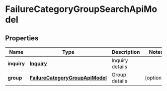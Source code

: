 
# FailureCategoryGroupSearchApiModel

## Properties
| Name | Type | Description | Notes |
| ------------ | ------------- | ------------- | ------------- |
| **inquiry** | [**Inquiry**](Inquiry.md) | Inquiry details |  |
| **group** | [**FailureCategoryGroupApiModel**](FailureCategoryGroupApiModel.md) | Group details |  [optional] |



